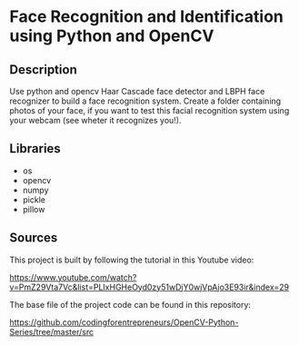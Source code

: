 # Face Recognition and Identification using Python and OpenCV

## Description 
Use python and opencv Haar Cascade face detector and LBPH face recognizer to build a face recognition system. Create a folder containing photos of your face, if you want to test this facial recognition system using your webcam (see wheter it recognizes you!).


## Libraries
* os
* opencv
* numpy
* pickle
* pillow


## Sources

This project is built by following the tutorial in this Youtube video:

https://www.youtube.com/watch?v=PmZ29Vta7Vc&list=PLIxHGHeOyd0zy51wDjY0wjVpAjo3E93ir&index=29

The base file of the project code can be found in this repository:

https://github.com/codingforentrepreneurs/OpenCV-Python-Series/tree/master/src
